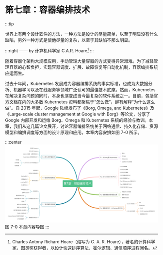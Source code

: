 # 第七章：容器编排技术

:::tip <a/>

世界上有两个设计软件的方法，一种方法是设计的尽量简单，以至于明显没有什么缺陷，另外一种方式是使他尽量的复杂，以至于其缺陷不那么明显。

:::right
—— by 计算机科学家 C.A.R. Hoare[^1]
:::

随着容器化架构大规模应用，手动管理大量容器的方式变得异常艰难。为了减轻管理容器的心智负担，实现容器调度、扩展、故障恢复等自动化机制，容器编排系统应运而生。

过去十年间，Kubernetes 发展成为容器编排系统的事实标准，也成为大数据分析、机器学习以及在线服务等领域广泛认可的最佳技术底座。然而，Kubernetes 在解决复杂问题的同时，本身也演变成当今最复杂的软件系统之一。目前，包括官方文档在内的大多数 Kubernetes 资料都聚焦于“怎么做”，鲜有解释“为什么这么做”。自 2015 年起，Google 陆续发布了《Borg, Omega, and Kubernetes》及《Large-scale cluster management at Google with Borg》等论文，分享了 Google 内部开发和运维 Borg、Omega 和 Kubernetes 系统的经验与教训。本章，我们从这几篇论文展开，讨论容器编排系统关于网络通信、持久化存储、资源模型和编排调度等方面的设计原理和应用。本章内容安排如图 7-0 所示。

:::center
  ![](../assets/container-summary.png)<br/>
  图 7-0 本章内容导图
:::

[^1]: Charles Antony Richard Hoare（缩写为 C. A. R. Hoare），著名的计算科学家，图灵奖获得者，以设计快速排序算法、霍尔逻辑、通信顺序进程闻名。